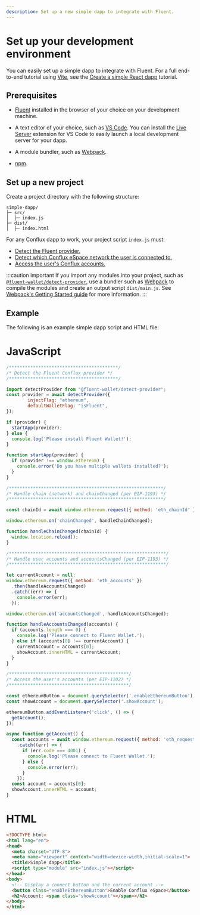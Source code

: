 ```yaml
---
description: Set up a new simple dapp to integrate with Fluent.
---
```


# Set up your development environment

You can easily set up a simple dapp to integrate with Fluent.
For a full end-to-end tutorial using [Vite](https://v3.vitejs.dev/guide/), see the
[Create a simple React dapp](../tutorials/react-dapp-local-state.md) tutorial.

## Prerequisites

- [Fluent](https://fluent.wallet/) installed in the browser of your choice on your development
  machine.

- A text editor of your choice, such as [VS Code](https://code.visualstudio.com/).
  You can install the [Live Server](https://marketplace.visualstudio.com/items?itemName=ritwickdey.LiveServer)
  extension for VS Code to easily launch a local development server for your dapp.

- A module bundler, such as [Webpack](https://github.com/webpack/webpack).

- [npm](https://docs.npmjs.com/downloading-and-installing-node-js-and-npm).

## Set up a new project

Create a project directory with the following structure:

```text
simple-dapp/
├─ src/
│  ├─ index.js
├─ dist/
│  ├─ index.html
```

For any Conflux dapp to work, your project script `index.js` must:

- [Detect the Fluent provider.](detect-fluent)
- [Detect which Conflux eSpace network the user is connected to.](detect-network)
- [Access the user's Conflux accounts.](access-accounts)

:::caution important
If you import any modules into your project, such as
[`@fluent-wallet/detect-provider`](https://github.com/fluent-wallet/detect-provider), use a bundler such as
[Webpack](https://github.com/webpack/webpack) to compile the modules and create an output script
`dist/main.js`.
See [Webpack's Getting Started guide](https://webpack.js.org/guides/getting-started/) for more information.
:::


## Example

The following is an example simple dapp script and HTML file:

<!--tabs-->

# JavaScript

```javascript title="index.js"
/*****************************************/
/* Detect the Fluent Conflux provider */
/*****************************************/

import detectProvider from "@fluent-wallet/detect-provider";
const provider = await detectProvider({
        injectFlag: "ethereum",
        defaultWalletFlag: "isFluent",
});

if (provider) {
  startApp(provider);
} else {
  console.log('Please install Fluent Wallet!');
}

function startApp(provider) {
  if (provider !== window.ethereum) {
    console.error('Do you have multiple wallets installed?');
  }
}

/**********************************************************/
/* Handle chain (network) and chainChanged (per EIP-1193) */
/**********************************************************/

const chainId = await window.ethereum.request({ method: 'eth_chainId' });

window.ethereum.on('chainChanged', handleChainChanged);

function handleChainChanged(chainId) {
  window.location.reload();
}

/***********************************************************/
/* Handle user accounts and accountsChanged (per EIP-1193) */
/***********************************************************/

let currentAccount = null;
window.ethereum.request({ method: 'eth_accounts' })
  .then(handleAccountsChanged)
  .catch((err) => {
    console.error(err);
  });

window.ethereum.on('accountsChanged', handleAccountsChanged);

function handleAccountsChanged(accounts) {
  if (accounts.length === 0) {
    console.log('Please connect to Fluent Wallet.');
  } else if (accounts[0] !== currentAccount) {
    currentAccount = accounts[0];
    showAccount.innerHTML = currentAccount;
  }
}

/*********************************************/
/* Access the user's accounts (per EIP-1102) */
/*********************************************/

const ethereumButton = document.querySelector('.enableEthereumButton');
const showAccount = document.querySelector('.showAccount');

ethereumButton.addEventListener('click', () => {
  getAccount();
});

async function getAccount() {
  const accounts = await window.ethereum.request({ method: 'eth_requestAccounts' })
    .catch((err) => {
      if (err.code === 4001) {
        console.log('Please connect to Fluent Wallet.');
      } else {
        console.error(err);
      }
    });
  const account = accounts[0];
  showAccount.innerHTML = account;
}
```

# HTML

```html title="index.html"
<!DOCTYPE html>
<html lang="en">
<head>
  <meta charset="UTF-8">
  <meta name="viewport" content="width=device-width,initial-scale=1">
  <title>Simple dapp</title>
  <script type="module" src="index.js"></script>
</head>
<body>
  <!-- Display a connect button and the current account -->
  <button class="enableEthereumButton">Enable Conflux eSpace</button>
  <h2>Account: <span class="showAccount"></span></h2>
</body>
</html>
```

<!--/tabs-->

